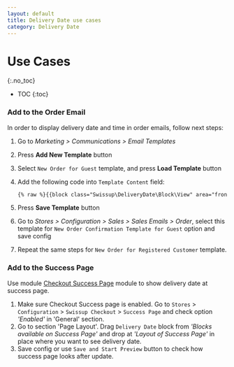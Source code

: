 ```yaml
---
layout: default
title: Delivery Date use cases
category: Delivery Date
---
```


# Use Cases

{:.no_toc}

* TOC
{:toc}

### Add to the Order Email

In order to display delivery date and time in order emails, follow next steps:

 1. Go to _Marketing > Communications > Email Templates_
 2. Press **Add New Template** button
 3. Select `New Order for Guest` template, and press **Load Template** button
 5. Add the following code into `Template Content` field:

    ```txt
    {% raw %}{{block class="Swissup\DeliveryDate\Block\View" area="frontend" template="Swissup_DeliveryDate::email/order/view.phtml" order=$order}}{% endraw %}
    ```

 6. Press **Save Template** button
 7. Go to _Stores > Configuration > Sales > Sales Emails > Order_, select this
    template for `New Order Confirmation Template for Guest` option and save
    config
 8. Repeat the same steps for `New Order for Registered Customer` template.

### Add to the Success Page

Use module [Checkout Success Page](/m2/extensions/checkout-success/) module to show delivery date at success page.

 1. Make sure Checkout Success page is enabled. Go to `Stores` > `Configuration` > `Swissup Checkout` > `Success Page` and check option _'Enabled'_ in 'General' section.
 2. Go to section 'Page Layout'. Drag `Delivery Date` block from _'Blocks available on Success Page'_ and drop at _'Layout of Success Page'_ in place where you want to see delivery date.
 3. Save config or use `Save and Start Preview` button to check how success page looks after update.
